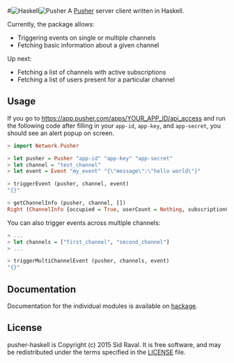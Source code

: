 #![Haskell](https://raw.githubusercontent.com/sidraval/pusher-haskell/master/assets/haskell.png)![Pusher](https://raw.githubusercontent.com/sidraval/pusher-haskell/master/assets/pusher.png)
A [Pusher](http://www.pusher.com) server client written in Haskell.

Currently, the package allows:

* Triggering events on single or multiple channels
* Fetching basic information about a given channel

Up next:

* Fetching a list of channels with active subscriptions
* Fetching a list of users present for a particular channel

## Usage
If you go to https://app.pusher.com/apps/YOUR_APP_ID/api_access and run the
following code after filling in your `app-id`, `app-key`, and `app-secret`, you
should see an alert popup on screen.

```haskell
> import Network.Pusher

> let pusher = Pusher "app-id" "app-key" "app-secret"
> let channel = "test_channel"
> let event = Event "my_event" "{\"message\":\"hello world\"}"

> triggerEvent (pusher, channel, event)
"{}"

> getChannelInfo (pusher, channel, [])
Right (ChannelInfo {occupied = True, userCount = Nothing, subscriptionCount = Nothing})
```

You can also trigger events across multiple channels:
```haskell
> ...
> let channels = ["first_channel", "second_channel"]
> ...

> triggerMultiChannelEvent (pusher, channels, event)
"{}"
```

## Documentation

Documentation for the individual modules is available on
[hackage][hackage-pusher-haskell].

License
-------

pusher-haskell is Copyright (c) 2015 Sid Raval. It is free software, and may be
redistributed under the terms specified in the [LICENSE] file.

[LICENSE]: /LICENSE
[hackage-pusher-haskell]: http://hackage.haskell.org/package/pusher-haskell

